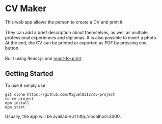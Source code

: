 # CV Maker
This web app allows the person to create a CV and print it.
\
\
They can add a brief description about themselves, as well as multiple professional experiences and diplomas. It is also possible to insert a photo. At the end, the CV can be printed or exported as PDF by pressing one button.
\
\
Built using React.js and [react-to-print](https://www.npmjs.com/package/react-to-print).
## Getting Started
To use it simply use:
```
git clone https://github.com/Miguel0312/cv-project
cd cv-project
npm install
npm start
```
Usually, the app will be available at http://localhost:3000.
